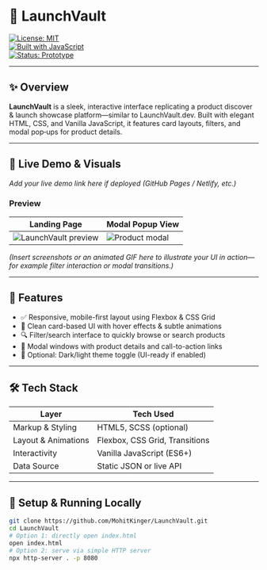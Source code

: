 # 🚀 LaunchVault

[![License: MIT](https://img.shields.io/badge/License-MIT-blue.svg)](LICENSE)  
[![Built with JavaScript](https://img.shields.io/badge/Tech-JavaScript%20%7C%20HTML5%20%7C%20CSS3-lightgrey)](#tech-stack)  
[![Status: Prototype](https://img.shields.io/badge/Status-Prototype-blueviolet)](#)

---

## ✨ Overview

**LaunchVault** is a sleek, interactive interface replicating a product discover & launch showcase platform—similar to LaunchVault.dev. Built with elegant HTML, CSS, and Vanilla JavaScript, it features card layouts, filters, and modal pop‑ups for product details.

---

## 📱 Live Demo & Visuals

*Add your live demo link here if deployed (GitHub Pages / Netlify, etc.)*

### Preview

| Landing Page | Modal Popup View |
|--------------|------------------|
| ![LaunchVault preview](path/to/landing.png) | ![Product modal](path/to/modal.png) |

*(Insert screenshots or an animated GIF here to illustrate your UI in action—for example filter interaction or modal transitions.)*

---

## 🧩 Features

- ✅ Responsive, mobile-first layout using Flexbox & CSS Grid  
- 🎨 Clean card-based UI with hover effects & subtle animations  
- 🔍 Filter/search interface to quickly browse or search products  
- 📝 Modal windows with product details and call-to-action links  
- 🌙 Optional: Dark/light theme toggle (UI-ready if enabled)

---

## 🛠️ Tech Stack

| Layer              | Tech Used                  |
|--------------------|----------------------------|
| Markup & Styling   | HTML5, SCSS (optional)     |
| Layout & Animations | Flexbox, CSS Grid, Transitions |
| Interactivity      | Vanilla JavaScript (ES6+)  |
| Data Source        | Static JSON or live API    |

---

## 🚀 Setup & Running Locally

```bash
git clone https://github.com/MohitKinger/LaunchVault.git
cd LaunchVault
# Option 1: directly open index.html
open index.html
# Option 2: serve via simple HTTP server
npx http-server . -p 8080
